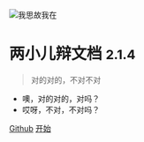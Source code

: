 <!-- _coverpage.md -->

<img src="https://zergqueen.gitee.io/images/myblog/icon.svg"  alt="我思故我在"/>

# 两小儿辩文档 <small>2.1.4</small>

> 对的对的，不对不对

- 噢，对的对的，对吗？
- 哎呀，不对，不对吗？

[Github](https://github.com/xjw580) 
[开始](#README)
